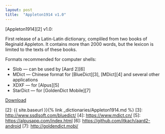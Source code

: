 ```yaml
---
layout: post
title:  "Appleton1914 v1.0"
---
```


[Appleton1914][2] v1.0:

First release of a Latin-Latin dictionary, compliled from two books of Reginald Appleton. It contains more than 2000 words, but the lexicon is limited to the texts of these books.

Formats recommended for computer shells:

* Slob — can be used by [Aard 2][6]
* MDict — Chinese format for [BlueDict][3], [MDict][4] and several other applications
* XDXF — for [Alpus][5]
* StarDict — for [GoldenDict Mobile][7]

[Download][1]

[1]: https://github.com/nikita-moor/latin-dictionary/releases/tag/2019-07-19
[2]: {{ site.baseurl }}{% link _dictionaries/Appleton1914.md %}
[3]: http://www.ssdlsoft.com/bluedict/
[4]: https://www.mdict.cn/
[5]: https://alpusapp.com/index.html
[6]: https://github.com/itkach/aard2-android
[7]: http://goldendict.mobi/

